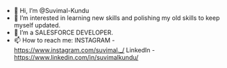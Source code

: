 - 👋 Hi, I’m @Suvimal-Kundu
- 👀 I’m interested in learning new skills and polishing my old skills to keep myself updated.
- 💞️ I’m a SALESFORCE DEVELOPER. 
- 📫 How to reach me: INSTAGRAM - https://www.instagram.com/suvimal._/
                      LinkedIn - https://www.linkedin.com/in/suvimalkundu/

<!---
Suvimal-Kundu/Suvimal-Kundu is a ✨ special ✨ repository because its `README.md` (this file) appears on your GitHub profile.
You can click the Preview link to take a look at your changes.
--->
